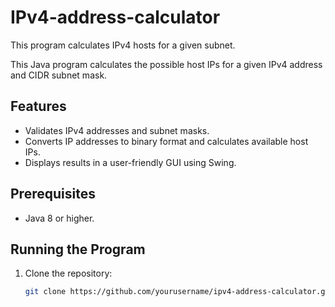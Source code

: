 # IPv4-address-calculator
This program calculates IPv4 hosts for a given subnet.

This Java program calculates the possible host IPs for a given IPv4 address and CIDR subnet mask.

## Features
- Validates IPv4 addresses and subnet masks.
- Converts IP addresses to binary format and calculates available host IPs.
- Displays results in a user-friendly GUI using Swing.

## Prerequisites
- Java 8 or higher.

## Running the Program
1. Clone the repository:
   ```bash
   git clone https://github.com/yourusername/ipv4-address-calculator.git
